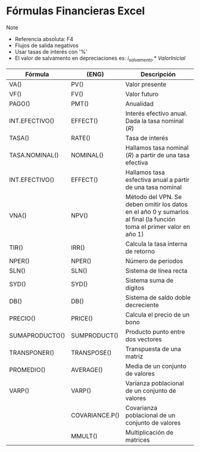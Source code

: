 # Fórmulas Financieras Excel

>[!Note]
>- Referencia absoluta: F4
>- Flujos de salida negativos
>- Usar tasas de interés con '%'
>- El valor de salvamento en depreciaciones es: $i_{salvamento}*ValorInicial$

| Fórmula | (ENG) | Descripción |
|-|-|-|
| VA() | PV() | Valor presente |
| VF() | FV() | Valor futuro |
| PAGO() | PMT() | Anualidad |
| INT.EFECTIVO() | EFFECT() | Interés efectivo anual. Dada la tasa nominal ($R$) |
| TASA() | RATE() | Tasa de interés |
| TASA.NOMINAL() | NOMINAL() | Hallamos tasa nominal ($R$) a partir de una tasa efectiva |
| INT.EFECTIVO() | EFFECT() | Hallamos tasa esfectiva anual a partir de una tasa nominal |
| VNA() | NPV() | Método del VPN. Se deben omitir los datos en el año 0 y sumarlos al final (la función toma el primer valor en año 1) |
| TIR() | IRR() | Calcula la tasa interna de retorno |
| NPER() | NPER() | Número de periodos |
| SLN() | SLN() | Sistema de línea recta |
| SYD() | SYD() | Sistema suma de dígitos |
| DB() | DB() | Sistema de saldo doble decreciente |
| PRECIO() | PRICE() | Calcula el precio de un bono |
| SUMAPRODUCTO() | SUMPRODUCT() | Producto punto entre dos vectores |
| TRANSPONER() | TRANSPOSE() | Transpuesta de una matriz |
| PROMEDIO() | AVERAGE() | Media de un conjunto de valores |
| VARP() | VARP() | Varianza poblacional de un conjunto de valores |
|  | COVARIANCE.P() | Covarianza poblacional de un conjunto de valores |
| | MMULT() | Multiplicación de matrices |





